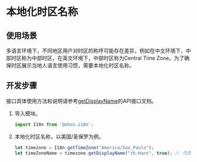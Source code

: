 # 本地化时区名称

## 使用场景

多语言环境下，不同地区用户对时区的称呼可能存在差异，例如在中文环境下，中部时区称为中部时区，在英文环境下，中部时区称为Central Time Zone。为了确保时区展示当地人语言使用习惯，需要本地化时区名称。

## 开发步骤

接口具体使用方法和说明请参考[getDisplayName](../reference/apis/js-apis-i18n.md#getdisplayname8)的API接口文档。

1. 导入模块。
   ```ts
   import I18n from '@ohos.i18n';
   ```

2. 本地化时区名称，以美国/圣保罗为例。
   ```ts
   let timezone = I18n.getTimeZone("America/Sao_Paulo");
   let timeZoneName = timezone.getDisplayName("zh-Hans", true); // 巴西利亚标准时间
   ```